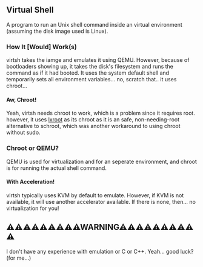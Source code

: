 ## Virtual Shell
A program to run an Unix shell command inside an virtual environment (assuming the disk image used is Linux).
### How It [Would] Work(s)
virtsh takes the iamge and emulates it using QEMU. However, because of bootloaders showing up, it takes the disk's filesystem and runs the command as if it had booted. It uses the system default shell and temporarily sets all environment variables... no, scratch that.. it uses chroot...
#### Aw, Chroot!
Yeah, virtsh needs chroot to work, which is a problem since it requires root. however, it uses [lxroot](https://github.com/parke/lxroot) as its chroot as it is an safe, non-needing-root alternative to schroot, which was another workaround to using chroot without sudo.
### Chroot or QEMU?
QEMU is used for virtualization and for an seperate environment, and chroot is for running the actual shell command.
#### With Acceleration!
virtsh typically uses KVM by default to emulate. However, if KVM is not available, it will use another accelerator available. If there is none, then... no virtualization for you!
## ⚠⚠⚠⚠⚠⚠⚠⚠⚠WARNING⚠⚠⚠⚠⚠⚠⚠⚠⚠⚠
I don't have any experience with emulation or C or C++. Yeah... good luck? (for me...)
